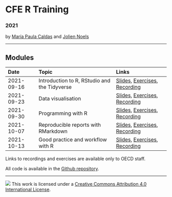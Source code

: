 # CFE R Training

### 2021

by [María Paula Caldas](mailto:mariapaula.caldas@oecd.org) and [Jolien Noels](mailto:jolien.noels@oecd.org)

------------------------------------------------------------------------

## Modules

<!--Uncomment the style script below before rendering to HTML-->

<!--
<style>
colgroup {
  display: none;
}
</style>
-->

| Date       | Topic                                        | Links                                                                                   |
|:-----------|:---------------------------------------------|:----------------------------------------------------------------------------------------|
| 2021-09-16 | Introduction to R, RStudio and the Tidyverse | [Slides][01_intro], [Exercises][e01_intro], [Recording][r01_intro]                      |
| 2021-09-23 | Data visualisation                           | [Slides][02_dataviz], [Exercises][e02_dataviz], [Recording][r02_dataviz]                |
| 2021-09-30 | Programming with R                           | [Slides][03_programming], [Exercises][e03_programming], [Recording][r03_programming]    |
| 2021-10-07 | Reproducible reports with RMarkdown          | [Slides][04_rmarkdown], [Exercises][e04_rmarkdown], [Recording][r04_rmarkdown]          |
| 2021-10-13 | Good practice and workflow with R            | [Slides][05_goodpractice], [Exercises][e05_goodpractice], [Recording][r05_goodpractice] |

Links to recordings and exercises are available only to OECD staff.

All code is available in the [Github repository][github]. 

[github]:          https://github.com/mpaulacaldas/cfe-r-training
[template]:        https://mpaulacaldas.github.io/cfe-r-training/00_template.html

[01_intro]:        https://mpaulacaldas.github.io/cfe-r-training/01_intro.html
[02_dataviz]:      https://mpaulacaldas.github.io/cfe-r-training/02_dataviz.html
[03_programming]:  https://mpaulacaldas.github.io/cfe-r-training/03_programming.html
[04_rmarkdown]:    https://mpaulacaldas.github.io/cfe-r-training/04_rmarkdown.html
[05_goodpractice]: https://mpaulacaldas.github.io/cfe-r-training/05_goodpractice.html

[r01_intro]:        https://oecd.sharepoint.com/:v:/t/2021-64QHR3/EQjBV9KdBydCrwASpE0wNqoBoqnuwyZeSzrMeT2Ih7NS6w?e=RbkcUT
[r02_dataviz]:      https://oecd.sharepoint.com/:v:/t/2021-64QHR3/EW0lvphTxFhHkrqXSCYX4UUBuxMSAJoWeCSlGoYSBCroZg?e=Vhh7xQ
[r03_programming]:  https://oecd.sharepoint.com/:v:/t/2021-64QHR3/EcW-Ar9AovhCmaSDzBZQQWEBJJwkM-dyz0GMF0gklzEtVQ?e=6bknjc
[r04_rmarkdown]:    https://oecd.sharepoint.com/:v:/t/2021-64QHR3/EcXic3zaP55Pirisc2M_bEYBKICgU0AIcLU3lIZV94d3xQ?e=jzBIWL
[r05_goodpractice]: https://oecd.sharepoint.com/:v:/t/2021-64QHR3/EUv5d0RITpVGtrzY3c5F2EYBNJvZWz793kl26iHmMUTmKw?e=nQcR8H

[e01_intro]:        https://oecd.sharepoint.com/:f:/t/2021-64QHR3/EtuUFS3EfZVBrn6CoEwRjaUBvOv3v5s17wUxMBCNvH_vEw?e=AWjLih
[e02_dataviz]:      https://oecd.sharepoint.com/:f:/t/2021-64QHR3/EhtZuciUC7VDrlY8NxDinRwBhSwzENa4J85yJbMkkmBFmw?e=LofAro
[e03_programming]:  https://oecd.sharepoint.com/:f:/t/2021-64QHR3/EmcVaQ_TVUtHkwujAXCw20ABSQkUsF9R9jEHhGN14ccAiA?e=mqjBmv
[e04_rmarkdown]:    https://oecd.sharepoint.com/:f:/t/2021-64QHR3/EjDS-x5nInhLmna0rWPbZckBJkd-QU4D9hzS4_4mBbSBSQ?e=cMO0yH
[e05_goodpractice]: https://oecd.sharepoint.com/:f:/t/2021-64QHR3/EjJe0Vc9_xNDhWgCp6Lgc3wBefehbCqDez8YvQ5q3mcjZA?e=1Zvpn6



------------------------------------------------------------------------

![](https://i.creativecommons.org/l/by/4.0/88x31.png) This work is licensed under a [Creative Commons Attribution 4.0 International License](https://creativecommons.org/licenses/by/4.0/).
